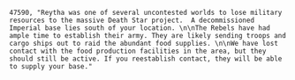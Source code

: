 ﻿```text
47590, "Reytha was one of several uncontested worlds to lose military resources to the massive Death Star project.  A decommissioned Imperial base lies south of your location. \n\nThe Rebels have had ample time to establish their army. They are likely sending troops and cargo ships out to raid the abundant food supplies. \n\nWe have lost contact with the food production facilities in the area, but they should still be active. If you reestablish contact, they will be able to supply your base."
```